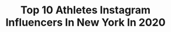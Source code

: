 ---
title: Top 10 Athletes Instagram Influencers In New York In 2020
description: >-
  Find top athletes Instagram influencers in New York in 2020. Most popular hashtags: #fitness #model #fashion #newyorkcity.
platform: Instagram
profiles:
  - username: "justinpaulmusic"
    fullname: >-
      Justin Paul
    location: "United States"
    followers: 30628
    engagement: 457
    commentsToLikes: 0.017631
    avatar: "https://scontent-lhr8-1.cdninstagram.com/v/t51.2885-19/s320x320/83226605_2694260873942396_3765884864809664512_n.jpg?_nc_ht=scontent-lhr8-1.cdninstagram.com&_nc_ohc=AZFrPR1AXMAAX87tQn8&oh=fd9d8dc8a2bc6dae95243326336d9ac6&oe=5EBB09EE"
    verified: true
    hashtags: "#apple, #happynewyear, #serving, #halloween2019"
  - username: "heldilox"
    fullname: >-
      Ryan Held
    location: "United States"
    followers: 19045
    engagement: 984
    commentsToLikes: 0.005812
    avatar: "https://scontent-amt2-1.cdninstagram.com/v/t51.2885-19/s320x320/67325656_1056639648060283_5003357134260273152_n.jpg?_nc_ht=scontent-amt2-1.cdninstagram.com&_nc_ohc=GIRpPUXv1SsAX92Zhxa&oh=1b9fb6393d584bca72c05bbb5445cbb0&oe=5EBA8BDE"
    verified: true
    hashtags: "#more, #staywavy, #tyrproseries, #wearenc"
  - username: "oludele2"
    fullname: >-
      OKINGMEDIA IMAGES
    location: "United States"
    followers: 163503
    engagement: 107
    commentsToLikes: 0.063367
    avatar: "https://scontent-ams4-1.cdninstagram.com/v/t51.2885-19/s320x320/50878388_2079306525700887_814092170280566784_n.jpg?_nc_ht=scontent-ams4-1.cdninstagram.com&_nc_ohc=dJNcpEtoDGsAX9JJLKt&oh=fc9cff45d0392ccd8ce7cd571b928f2c&oe=5EBA2CF5"
    verified: false
    hashtags: "#newyorkmodels, #dnamodels, #laquansmith, #filmaker"
  - username: "aliciaericafit"
    fullname: >-
      Alicia Stein
    location: "United States"
    followers: 11217
    engagement: 416
    commentsToLikes: 0.037728
    avatar: "https://scontent-ams4-1.cdninstagram.com/v/t51.2885-19/s320x320/59600851_434407110719152_9168611126521364480_n.jpg?_nc_ht=scontent-ams4-1.cdninstagram.com&_nc_ohc=uFivG3OuKS0AX8a_vwj&oh=b3a3d3019a458ae3c8ab46dd1fcc0e5d&oe=5EB38EAC"
    verified: false
    hashtags: "#views, #guac, #tbt, #foxy"
  - username: "juliaamorris"
    fullname: >-
      Julia Morris
    location: "United States"
    followers: 17321
    engagement: 337
    commentsToLikes: 0.018701
    avatar: "https://scontent-atl3-1.cdninstagram.com/v/t51.2885-19/s320x320/89379855_528264128074462_4557995620102569984_n.jpg?_nc_ht=scontent-atl3-1.cdninstagram.com&_nc_ohc=9dlgJLxYrQgAX_CQTEA&oh=061c0e0ddd45ed3665b27666bb007ee7&oe=5EBA1F59"
    verified: false
    hashtags: "#fashioneditorial, #fantasyart, #ellecover, #fashion"
  - username: "1swiftmotion"
    fullname: >-
      Manny Chacón 🇵🇷🇬🇹
    location: "United States"
    followers: 6567
    engagement: 517
    commentsToLikes: 0.075042
    avatar: "https://scontent-ams4-1.cdninstagram.com/v/t51.2885-19/s320x320/43914897_575780052856875_7906076984164220928_n.jpg?_nc_ht=scontent-ams4-1.cdninstagram.com&_nc_ohc=H9r6VKhn-GUAX_4_8Mt&oh=aa370be095ea911b93a82e33b0350551&oe=5EAE9415"
    verified: false
    hashtags: "#faith, #jbalvin, #myketowers, #lsu"
  - username: "iam_ryanashley"
    fullname: >-
      Ryan Ashley
    location: "United States"
    followers: 19585
    engagement: 316
    commentsToLikes: 0.081029
    avatar: "https://scontent-amt2-1.cdninstagram.com/v/t51.2885-19/s320x320/44822369_263932147639397_2911565064467120128_n.jpg?_nc_ht=scontent-amt2-1.cdninstagram.com&_nc_ohc=rClTL39D4ckAX8P8Pi0&oh=447174ad042888abed307f40e783b1c8&oe=5EBA0A22"
    verified: false
    hashtags: "#holidayfamily, #mondaymotivation, #optionsmodels, #romcom"
  - username: "valafilms"
    fullname: >-
      Khan 🎥
    location: "United States"
    followers: 4575
    engagement: 3870
    commentsToLikes: 0.078530
    avatar: "https://scontent-bos3-1.cdninstagram.com/v/t51.2885-19/s320x320/30590539_2078692082376544_2916568027057094656_n.jpg?_nc_ht=scontent-bos3-1.cdninstagram.com&_nc_ohc=kq7M6-ZArAAAX-RAlnB&oh=7d21ba8c718a8621895aa191ba3b18db&oe=5EB8C47B"
    verified: false
    hashtags: "#nationalgeographic, #explorehawaii, #travelblogger, #fitnessmotivation"
  - username: "officialzoeenyc"
    fullname: >-
      Zoe RoseGold 🇭🇹🇺🇸
    location: "United States"
    followers: 6309
    engagement: 650
    commentsToLikes: 0.112667
    avatar: "https://scontent-lht6-1.cdninstagram.com/v/t51.2885-19/s320x320/91895550_236420330738188_7988467444882604032_n.jpg?_nc_ht=scontent-lht6-1.cdninstagram.com&_nc_ohc=L2_A56Ub01IAX-LED9X&oh=edded5d19bbd3d4d937d48874dbef12a&oe=5EBC8CC4"
    verified: false
    hashtags: "#lgtbqplussupport, #internetradio, #soul, #superbowlparty"
  - username: "overtimemikey"
    fullname: >-
      Mike Kaufman
    location: "United States"
    followers: 16491
    engagement: 1185
    commentsToLikes: 0.044021
    avatar: "https://scontent-ams4-1.cdninstagram.com/v/t51.2885-19/s320x320/30590482_167841564042760_8993988446439604224_n.jpg?_nc_ht=scontent-ams4-1.cdninstagram.com&_nc_ohc=GdEuAHtLPCEAX_jWFPO&oh=12146174ca152d0428b18c6b0a6f99cb&oe=5EB7FEBA"
    verified: false
    hashtags: "#shoutoutot, #dame, #onelastdance, #corona"
---